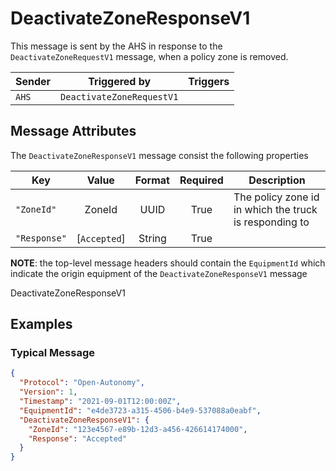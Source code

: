 # DeactivateZoneResponseV1

This message is sent by the AHS in response to the `DeactivateZoneRequestV1` message, when a policy zone is removed.

| Sender | Triggered by | Triggers |
| --- | --- | --- |
| `AHS`  | `DeactivateZoneRequestV1` |  |

## Message Attributes

The `DeactivateZoneResponseV1` message consist the following properties

| Key | Value | Format | Required | Description |
| --- | :---: | :---: | :---: | --- |
| `"ZoneId"` | ZoneId | UUID | True | The policy zone id in which the truck is responding to |
| `"Response"` | [`Accepted`] | String | True |  |

**NOTE**: the top-level message headers should contain the `EquipmentId` which indicate the origin equipment of the `DeactivateZoneResponseV1` message 

DeactivateZoneResponseV1

## Examples
### Typical Message
```JSON
{
  "Protocol": "Open-Autonomy",
  "Version": 1,
  "Timestamp": "2021-09-01T12:00:00Z",
  "EquipmentId": "e4de3723-a315-4506-b4e9-537088a0eabf",
  "DeactivateZoneResponseV1": {
    "ZoneId": "123e4567-e89b-12d3-a456-426614174000",
    "Response": "Accepted"
  }
}
```
